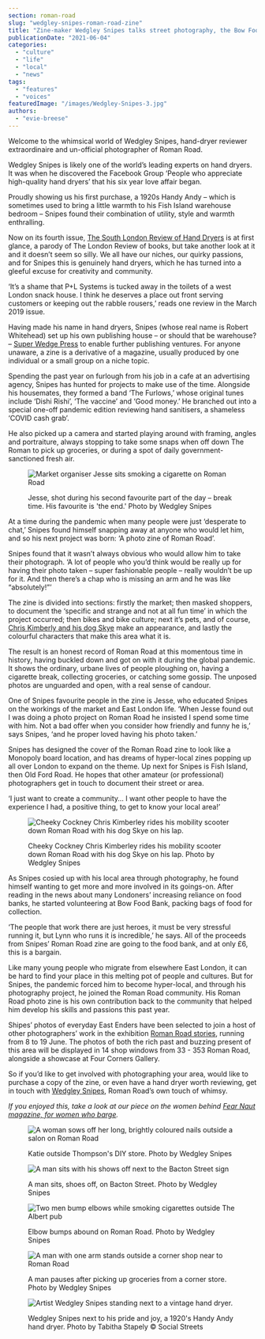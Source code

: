 ```yaml
---
section: roman-road
slug: "wedgley-snipes-roman-road-zine"
title: "Zine-maker Wedgley Snipes talks street photography, the Bow Food Bank, and a load of hot air"
publicationDate: "2021-06-04"
categories: 
  - "culture"
  - "life"
  - "local"
  - "news"
tags: 
  - "features"
  - "voices"
featuredImage: "/images/Wedgley-Snipes-3.jpg"
authors: 
  - "evie-breese"
---
```


Welcome to the whimsical world of Wedgley Snipes, hand-dryer reviewer extraordinaire and un-official photographer of Roman Road.

Wedgley Snipes is likely one of the world’s leading experts on hand dryers. It was when he discovered the Facebook Group ‘People who appreciate high-quality hand dryers’ that his six year love affair began. 

Proudly showing us his first purchase, a 1920s Handy Andy – which is sometimes used to bring a little warmth to his Fish Island warehouse bedroom – Snipes found their combination of utility, style and warmth enthralling. 

Now on its fourth issue, [The South London Review of Hand Dryers](https://magculture.com/blogs/journal/wedgley-snipes) is at first glance, a parody of The London Review of books, but take another look at it and it doesn’t seem so silly. We all have our niches, our quirky passions, and for Snipes this is genuinely hand dryers, which he has turned into a gleeful excuse for creativity and community.

‘It’s a shame that P+L Systems is tucked away in the toilets of a west London snack house. I think he deserves a place out front serving customers or keeping out the rabble rousers,’ reads one review in the March 2019 issue. 

Having made his name in hand dryers, Snipes (whose real name is Robert Whitehead) set up his own publishing house – or should that be warehouse? – [Super Wedge Press](https://www.superwedgepress.co.uk/) to enable further publishing ventures. For anyone unaware, a zine is a derivative of a magazine, usually produced by one individual or a small group on a niche topic. 

Spending the past year on furlough from his job in a cafe at an advertising agency, Snipes has hunted for projects to make use of the time. Alongside his housemates, they formed a band ‘The Furlows,’ whose original tunes include ‘Dishi Rishi’, ‘The vaccine’ and ‘Good money.’ He branched out into a special one-off pandemic edition reviewing hand sanitisers, a shameless ‘COVID cash grab’. 

He also picked up a camera and started playing around with framing, angles and portraiture, always stopping to take some snaps when off down The Roman to pick up groceries, or during a spot of daily government-sanctioned fresh air. 

<figure>

![Market organiser Jesse sits smoking a cigarette on Roman Road](/images/Roman-Road-Jesse-HQ-photos-Wedgley-Snipes-1024x831.jpg)

<figcaption>

Jesse, shot during his second favourite part of the day – break time. His favourite is 'the end.' Photo by Wedgley Snipes

</figcaption>

</figure>

At a time during the pandemic when many people were just ‘desperate to chat,’ Snipes found himself snapping away at anyone who would let him, and so his next project was born: ‘A photo zine of Roman Road’. 

Snipes found that it wasn’t always obvious who would allow him to take their photograph. ‘A lot of people who you’d think would be really up for having their photo taken – super fashionable people – really wouldn’t be up for it. And then there’s a chap who is missing an arm and he was like “absolutely!”’ 

The zine is divided into sections: firstly the market; then masked shoppers, to document the ‘specific and strange and not at all fun time’ in which the project occurred; then bikes and bike culture; next it’s pets, and of course, [Chris Kimberly and his dog Skye](https://romanroadlondon.com/portrait-cheeky-cockney-life-after-being-postman/) make an appearance, and lastly the colourful characters that make this area what it is. 

The result is an honest record of Roman Road at this momentous time in history, having buckled down and got on with it during the global pandemic. It shows the ordinary, urbane lives of people ploughing on, having a cigarette break, collecting groceries, or catching some gossip. The unposed photos are unguarded and open, with a real sense of candour. 

One of Snipes favourite people in the zine is Jesse, who educated Snipes on the workings of the market and East London life. ‘When Jesse found out I was doing a photo project on Roman Road he insisted I spend some time with him. Not a bad offer when you consider how friendly and funny he is,’ says Snipes, ‘and he proper loved having his photo taken.’

Snipes has designed the cover of the Roman Road zine to look like a Monopoly board location, and has dreams of hyper-local zines popping up all over London to expand on the theme. Up next for Snipes is Fish Island, then Old Ford Road. He hopes that other amateur (or professional) photographers get in touch to document their street or area. 

‘I just want to create a community… I want other people to have the experience I had, a positive thing, to get to know your local area!’

<figure>

![Cheeky Cockney Chris Kimberley rides his mobility scooter down Roman Road with his dog Skye on his lap.](/images/Roman-Road-E3AF-disability-scooter-photos-Wedgley-Snipes-1024x1120.jpg)

<figcaption>

Cheeky Cockney Chris Kimberley rides his mobility scooter down Roman Road with his dog Skye on his lap. Photo by Wedgley Snipes

</figcaption>

</figure>

As Snipes cosied up with his local area through photography, he found himself wanting to get more and more involved in its goings-on. After reading in the news about many Londoners’ increasing reliance on food banks, he started volunteering at Bow Food Bank, packing bags of food for collection. 

‘The people that work there are just heroes, it must be very stressful running it, but Lynn who runs it is incredible,’ he says. All of the proceeds from Snipes’ Roman Road zine are going to the food bank, and at only £6, this is a bargain. 

Like many young people who migrate from elsewhere East London, it can be hard to find your place in this melting pot of people and cultures. But for Snipes, the pandemic forced him to become hyper-local, and through his photography project, he joined the Roman Road community. His Roman Road photo zine is his own contribution back to the community that helped him develop his skills and passions this past year. 

Shipes’ photos of everyday East Enders have been selected to join a host of other photographers’ work in the exhibition [Roman Road stories](https://romanroadlondon.com/events/roman-road-stories-exhibition/), running from 8 to 19 June. The photos of both the rich past and buzzing present of this area will be displayed in 14 shop windows from 33 - 353 Roman Road, alongside a showcase at Four Corners Gallery.

So if you’d like to get involved with photographing your area, would like to purchase a copy of the zine, or even have a hand dryer worth reviewing, get in touch with [Wedgley Snipes](https://www.instagram.com/streetwisewedge/), Roman Road’s own touch of whimsy.

_If you enjoyed this, take a look at our piece on the women behind [Fear Naut magazine, for women who barge](https://romanroadlondon.com/fear-naut-magazine-founder-interview/)._

<figure>

![A woman sows off her long, brightly coloured nails outside a salon on Roman Road](/images/Roman-Road-Colour-Nailsphotos-Wedgley-Snipes-1024x683.jpg)

<figcaption>

Katie outside Thompson's DIY store. Photo by Wedgley Snipes

</figcaption>

</figure>

<figure>

![A man sits with his shows off next to the Bacton Street sign](/images/Bacton-Street-Bow-photos-Wedgley-Snipes-1024x683.jpg)

<figcaption>

A man sits, shoes off, on Bacton Street. Photo by Wedgley Snipes

</figcaption>

</figure>

<figure>

![Two men bump elbows while smoking cigarettes outside The Albert pub](/images/Roman-Road-elbow-bump-photos-Wedgley-Snipes-1024x683.jpg)

<figcaption>

Elbow bumps abound on Roman Road. Photo by Wedgley Snipes

</figcaption>

</figure>

<figure>

![A man with one arm stands outside a corner shop near to Roman Road](/images/Roman-Road-One-Arm-Man-photos-Wedgley-Snipes-1024x683.jpg)

<figcaption>

A man pauses after picking up groceries from a corner store. Photo by Wedgley Snipes

</figcaption>

</figure>

<figure>

![Artist Wedgley Snipes standing next to a vintage hand dryer.](/images/Wedgley-Snipes-handdryer.jpg)

<figcaption>

Wedgley Snipes next to his pride and joy, a 1920's Handy Andy hand dryer. Photo by Tabitha Stapely © Social Streets

</figcaption>

</figure>
